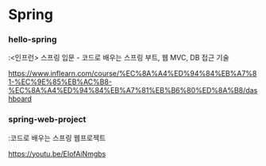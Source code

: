 # Spring

### hello-spring
:<인프런> 스프링 입문 - 코드로 배우는 스프링 부트, 웹 MVC, DB 접근 기술

https://www.inflearn.com/course/%EC%8A%A4%ED%94%84%EB%A7%81-%EC%9E%85%EB%AC%B8-%EC%8A%A4%ED%94%84%EB%A7%81%EB%B6%80%ED%8A%B8/dashboard



### spring-web-project
:코드로 배우는 스프링 웹프로젝트 

https://youtu.be/EIofAiNmgbs
